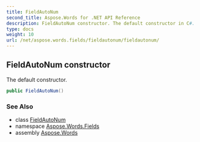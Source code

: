 ```yaml
---
title: FieldAutoNum
second_title: Aspose.Words for .NET API Reference
description: FieldAutoNum constructor. The default constructor in C#.
type: docs
weight: 10
url: /net/aspose.words.fields/fieldautonum/fieldautonum/
---
```

## FieldAutoNum constructor

The default constructor.

```csharp
public FieldAutoNum()
```

### See Also

* class [FieldAutoNum](../)
* namespace [Aspose.Words.Fields](../../fieldautonum/)
* assembly [Aspose.Words](../../../)
